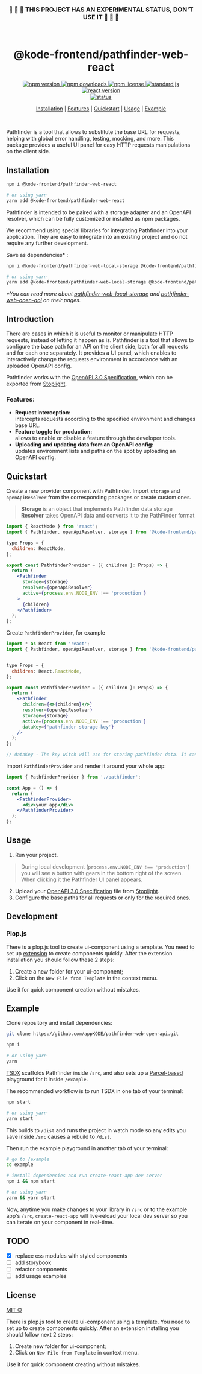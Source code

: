 <div align="center">

### :construction: :construction: :construction: THIS PROJECT HAS AN EXPERIMENTAL STATUS, DON'T USE IT :construction: :construction: :construction:

&nbsp;

# @kode-frontend/pathfinder-web-react

  <a href="https://www.npmjs.com/package/@kode-frontend/pathfinder-web-react">
    <img alt="npm version" src="https://img.shields.io/npm/v/@kode-frontend/pathfinder-web-react.svg">
  </a>
  <a href="https://www.npmjs.com/package/@kode-frontend/pathfinder-web-react">
    <img alt="npm downloads" src="https://img.shields.io/npm/dt/@kode-frontend/pathfinder-web-react.svg">
  </a>
  <a href="https://github.com/appKODE/pathfinder-web-react/blob/main/LICENSE">
    <img alt="npm license" src="https://img.shields.io/npm/l/@kode-frontend/pathfinder-web-react.svg">
  </a>
  <a href="https://standardjs.com">
    <img alt="standard js" src="https://img.shields.io/badge/code_style-standard-brightgreen.svg">
  </a>
  <a href="https://reactjs.org/">
    <img alt="react version" src="https://img.shields.io/badge/react->=16-green?style=flat&logo">
  </a>
  <br>
  <a href="#">
    <img alt="status" src="https://img.shields.io/badge/status-experimental-red?style=flat&logo">
  </a>

  <p>
    <a href="#installation">Installation</a> | 
    <a href="#features">Features</a> |
    <a href="#quickstart">Quickstart</a> |
    <a href="#usage">Usage</a> |
    <a href="#example">Example</a>
  </p>
  
</div>
&nbsp;

Pathfinder is a tool that allows to substitute the base URL for requests, helping with global error handling, testing, mocking, and more. This package provides a useful UI panel for easy HTTP requests manipulations on the client side.

## Installation

```bash
npm i @kode-frontend/pathfinder-web-react

# or using yarn
yarn add @kode-frontend/pathfinder-web-react
```

Pathfinder is intended to be paired with a storage adapter and an OpenAPI resolver, which can be fully customized or installed as npm packages.

We recommend using special libraries for integrating Pathfinder into your application. They are easy to integrate into an existing project and do not require any further development.

Save as dependencies\* :

```bash
npm i @kode-frontend/pathfinder-web-local-storage @kode-frontend/pathfinder-web-open-api

# or using yarn
yarn add @kode-frontend/pathfinder-web-local-storage @kode-frontend/pathfinder-web-open-api
```

_\*You can read more about [pathfinder-web-local-storage](https://www.npmjs.com/package/@kode-frontend/pathfinder-web-local-storage) and [pathfinder-web-open-api](https://www.npmjs.com/package/@kode-frontend/pathfinder-web-open-api) on their pages._

## Introduction

There are cases in which it is useful to monitor or manipulate HTTP requests, instead of letting it happen as is. Pathfinder is a tool that allows to configure the base path for an API on the client side, both for all requests and for each one separately. It provides a UI panel, which enables to interactively change the requests environment in accordance with an uploaded OpenAPI config.

Pathfinder works with the [OpenAPI 3.0 Specification](https://swagger.io/specification/), which can be exported from [Stoplight](https://stoplight.io/).

### Features:

- **Request interception:**\
   intercepts requests according to the specified environment and changes base URL.
- **Feature toggle for production:**\
   allows to enable or disable a feature through the developer tools.
- **Uploading and updating data from an OpenAPI config:**\
   updates environment lists and paths on the spot by uploading an OpenAPI config.

## Quickstart

Create a new provider component with Pathfinder. Import `storage` and `openApiResolver` from the corresponding packages or create custom ones.

> **Storage** is an object that implements Pathfinder data storage\
> **Resolver** takes OpenAPI data and converts it to the PathFinder format

```jsx
import { ReactNode } from 'react';
import { Pathfinder, openApiResolver, storage } from '@kode-frontend/pathfinder-web-react';

type Props = {
  children: ReactNode,
};

export const PathfinderProvider = ({ children }: Props) => {
  return (
    <Pathfinder
      storage={storage}
      resolver={openApiResolver}
      active={process.env.NODE_ENV !== 'production'}
    >
      {children}
    </Pathfinder>
  );
};
```

Create `PathfinderProvider`, for example

```jsx
import * as React from 'react';
import { Pathfinder, openApiResolver, storage } from '@kode-frontend/pathfinder-web-react';


type Props = {
  children: React.ReactNode,
};

export const PathfinderProvider = ({ children }: Props) => {
  return (
    <Pathfinder
      children={<>{children}</>}
      resolver={openApiResolver}
      storage={storage}
      active={process.env.NODE_ENV !== 'production'}
      dataKey={'pathfinder-storage-key'}
    />
  );
};

// dataKey - The key witch will use for storing pathfinder data. It can use for versioning storage by with app version.
```

Import `PathfinderProvider` and render it around your whole app:

```jsx
import { PathfinderProvider } from './pathfinder';

const App = () => {
  return (
    <PathfinderProvider>
      <div>your app</div>
    </PathfinderProvider>
  );
};
```

## Usage

1. Run your project.

> During local development (`process.env.NODE_ENV !== 'production'`) you will see a button with gears in the bottom right of the screen. When clicking it the Pathfinder UI panel appears.

<!-- TODO: добавить скрин с панелью -->

2. Upload your [OpenAPI 3.0 Specification](https://swagger.io/specification/) file from [Stoplight](https://stoplight.io/).
3. Configure the base paths for all requests or only for the required ones.

## Development 
### Plop.js
There is a plop.js tool to create ui-component using a template. You need to set up [extension](https://marketplace.visualstudio.com/items?itemName=SamKirkland.plop-templates) to create components quickly. After the extension installation you should follow these 2 steps: 
1. Create a new folder for your ui-component;
2. Click on the `New File from Template` in the context menu.

Use it for quick component creation without mistakes.

## Example

Clone repository and install dependencies:

```bash
git clone https://github.com/appKODE/pathfinder-web-open-api.git

npm i

# or using yarn
yarn
```

[TSDX](https://tsdx.io/) scaffolds Pathfinder inside `/src`, and also sets up a [Parcel-based](https://parceljs.org) playground for it inside `/example`.

The recommended workflow is to run TSDX in one tab of your terminal:

```bash
npm start

# or using yarn
yarn start
```

This builds to `/dist` and runs the project in watch mode so any edits you save inside `/src` causes a rebuild to `/dist`.

Then run the example playground in another tab of your terminal:

```bash
# go to /example
cd example

# install dependencies and run create-react-app dev server
npm i && npm start

# or using yarn
yarn && yarn start
```

Now, anytime you make changes to your library in `/src` or to the example app's `/src`, `create-react-app` will live-reload your local dev server so you can iterate on your component in real-time.

## TODO

- [x] replace css modules with styled components
- [ ] add storybook
- [ ] refactor components
- [ ] add usage examples

## License

[MIT ©](https://github.com/appKODE/pathfinder-web-react/LICENCE)

There is plop.js tool to create ui-component using a template. You need to set  up to create components quickly. After an extension installing you should follow next 2 steps: 
1. Create new folder for ui-component;
2. Click on `New File from Template` in context menu.

Use it for quick component creating without mistakes.